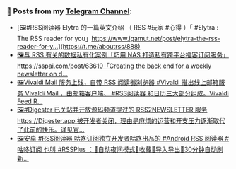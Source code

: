 ### 📰 Posts from my [Telegram Channel](https://t.me/s/aboutrss):
<!-- BLOG-POST-LIST:START -->
- [🖼#RSS阅读器 Elytra 的一篇英文介绍 （ RSS #玩家 #心得 ）「 #Elytra : The RSS reader for you」https://www.igamut.net/post/elytra-the-rss-reader-for-y...](https://t.me/aboutrss/888)
- [🖼与 RSS 有关的数据私有化案例「巧用 NAS 打造私有跨平台播客订阅服务」https://sspai.com/post/63610「Creating the back end for a weekly newsletter on d...](https://t.me/aboutrss/887)
- [🖼Vivaldi Mail 服务上线，自带 RSS 阅读器浏览器 #Vivaldi 推出线上邮箱服务 Vivaldi Mail ，由邮箱客户端、 #RSS阅读器 和日历三大部分组成。Vivaldi Feed R...](https://t.me/aboutrss/886)
- [🖼#Digester 已关站并开放源码频道提过的 RSS2NEWSLETTER 服务 https://Digester.app 被开发者关闭，理由是麻烦的运营和开支压力逐渐取代了此前的快乐。详见官...](https://t.me/aboutrss/885)
- [🖼安卓 #RSS阅读器 咕咚订阅独立开发者咕咚出品的 #Android RSS 阅读器 #咕咚订阅 也叫 #RSSPlus ：🔸自动夜间模式🔸收藏🔸导入导出🔸30分钟自动刷新...](https://t.me/aboutrss/884)
<!-- BLOG-POST-LIST:END -->

<!--
**AboutRSS/AboutRSS** is a ✨ _special_ ✨ repository because its `README.md` (this file) appears on your GitHub profile.

Here are some ideas to get you started:

- 🔭 I’m currently working on ...
- 🌱 I’m currently learning ...
- 👯 I’m looking to collaborate on ...
- 🤔 I’m looking for help with ...
- 💬 Ask me about ...
- 📫 How to reach me: ...
- 😄 Pronouns: ...
- ⚡ Fun fact: ...
-->
